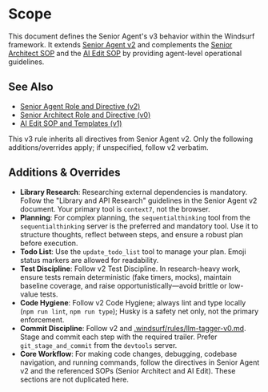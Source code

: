 # Scope

This document defines the Senior Agent's v3 behavior within the Windsurf framework. It extends [Senior Agent v2](.windsurf/rules/senior-agent-v2.md) and complements the [Senior Architect SOP](.windsurf/rules/senior-architect-v0.md) and the [AI Edit SOP](.windsurf/rules/ai-edit-sop-v1.md) by providing agent-level operational guidelines.

## See Also

- [Senior Agent Role and Directive (v2)](.windsurf/rules/senior-agent-v2.md)
- [Senior Architect Role and Directive (v0)](.windsurf/rules/senior-architect-v0.md)
- [AI Edit SOP and Templates (v1)](.windsurf/rules/ai-edit-sop-v1.md)

This v3 rule inherits all directives from Senior Agent v2. Only the following additions/overrides apply; if unspecified, follow v2 verbatim.

## Additions & Overrides

- **Library Research**: Researching external dependencies is mandatory. Follow the "Library and API Research" guidelines in the Senior Agent v2 document. Your primary tool is `context7`, not the browser.
- **Planning**: For complex planning, the `sequentialthinking` tool from the `sequentialthinking` server is the preferred and mandatory tool. Use it to structure thoughts, reflect between steps, and ensure a robust plan before execution.
- **Todo List**: Use the `update_todo_list` tool to manage your plan. Emoji status markers are allowed for readability.
- **Test Discipline**: Follow v2 Test Discipline. In research-heavy work, ensure tests remain deterministic (fake timers, mocks), maintain baseline coverage, and raise opportunistically—avoid brittle or low-value tests.
- **Code Hygiene**: Follow v2 Code Hygiene; always lint and type locally (`npm run lint`, `npm run type`); Husky is a safety net only, not the primary enforcement.
- **Commit Discipline**: Follow v2 and [.windsurf/rules/llm-tagger-v0.md](.windsurf/rules/llm-tagger-v0.md). Stage and commit each step with the required trailer. Prefer `git_stage_and_commit` from the `devtools` server.
- **Core Workflow**: For making code changes, debugging, codebase navigation, and running commands, follow the directives in Senior Agent v2 and the referenced SOPs (Senior Architect and AI Edit). These sections are not duplicated here.
